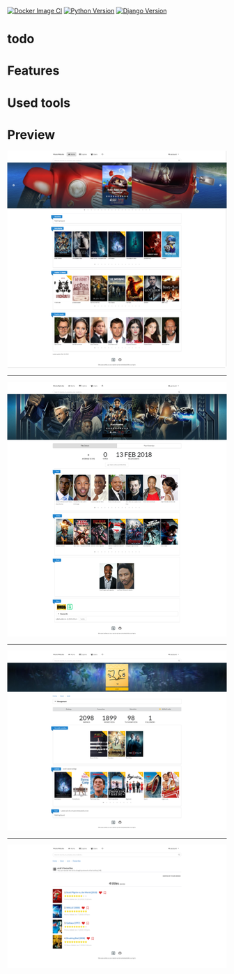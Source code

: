 [![Docker Image CI](https://github.com/erykio/movie-website/actions/workflows/docker-image.yml/badge.svg)](https://github.com/erykio/movie-website/actions/workflows/docker-image.yml) [![Python Version](https://img.shields.io/badge/python-3.6-brightgreen.svg)](https://python.org) [![Django Version](https://img.shields.io/badge/django-1.11-brightgreen.svg)](https://djangoproject.com)


# todo

# Features

# Used tools


# Preview

![](demo/1.png)

---

![](demo/2.png)

---

![](demo/3.png)

---

![](demo/4.png)